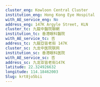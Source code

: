 ```yaml
---
cluster_eng: Kowloon Central Cluster
institution_eng: Hong Kong Eye Hospital
with_AE_service_eng: No
address_eng: 147K Argyle Street, KLN
cluster_tc: 九龍中醫院聯網
institution_tc: 香港眼科醫院
with_AE_service_tc: 否
address_tc: 九龍亞皆老街 147K
cluster_sc: 九龙中医院联网
institution_sc: 香港眼科医院
with_AE_service_sc: 否
address_sc: 九龙亚皆老街147K
latitude: 22.324926632
longitude: 114.18462003
Slug: krt8jo5bii
---
```

